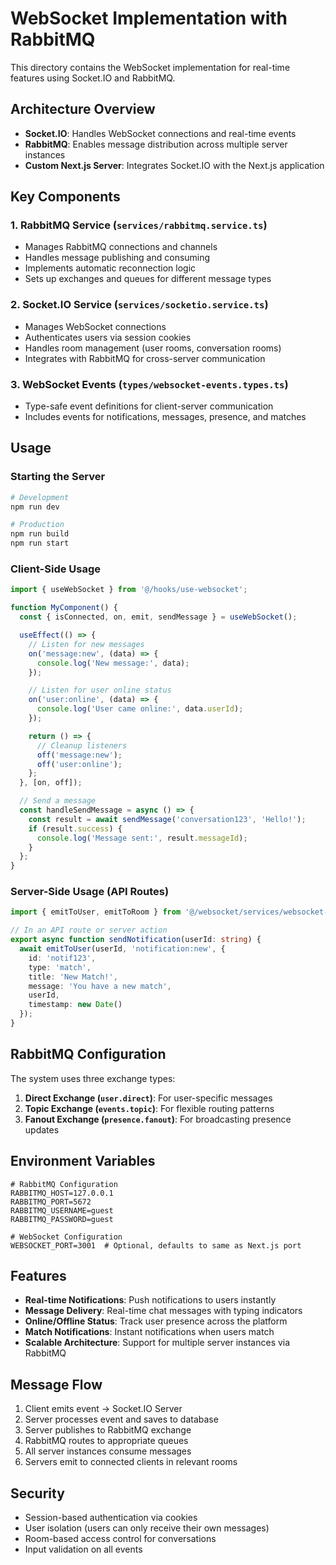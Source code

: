 # WebSocket Implementation with RabbitMQ

This directory contains the WebSocket implementation for real-time features using Socket.IO and RabbitMQ.

## Architecture Overview

- **Socket.IO**: Handles WebSocket connections and real-time events
- **RabbitMQ**: Enables message distribution across multiple server instances
- **Custom Next.js Server**: Integrates Socket.IO with the Next.js application

## Key Components

### 1. RabbitMQ Service (`services/rabbitmq.service.ts`)
- Manages RabbitMQ connections and channels
- Handles message publishing and consuming
- Implements automatic reconnection logic
- Sets up exchanges and queues for different message types

### 2. Socket.IO Service (`services/socketio.service.ts`)
- Manages WebSocket connections
- Authenticates users via session cookies
- Handles room management (user rooms, conversation rooms)
- Integrates with RabbitMQ for cross-server communication

### 3. WebSocket Events (`types/websocket-events.types.ts`)
- Type-safe event definitions for client-server communication
- Includes events for notifications, messages, presence, and matches

## Usage

### Starting the Server

```bash
# Development
npm run dev

# Production
npm run build
npm run start
```

### Client-Side Usage

```typescript
import { useWebSocket } from '@/hooks/use-websocket';

function MyComponent() {
  const { isConnected, on, emit, sendMessage } = useWebSocket();

  useEffect(() => {
    // Listen for new messages
    on('message:new', (data) => {
      console.log('New message:', data);
    });

    // Listen for user online status
    on('user:online', (data) => {
      console.log('User came online:', data.userId);
    });

    return () => {
      // Cleanup listeners
      off('message:new');
      off('user:online');
    };
  }, [on, off]);

  // Send a message
  const handleSendMessage = async () => {
    const result = await sendMessage('conversation123', 'Hello!');
    if (result.success) {
      console.log('Message sent:', result.messageId);
    }
  };
}
```

### Server-Side Usage (API Routes)

```typescript
import { emitToUser, emitToRoom } from '@/websocket/services/websocket-helper';

// In an API route or server action
export async function sendNotification(userId: string) {
  await emitToUser(userId, 'notification:new', {
    id: 'notif123',
    type: 'match',
    title: 'New Match!',
    message: 'You have a new match',
    userId,
    timestamp: new Date()
  });
}
```

## RabbitMQ Configuration

The system uses three exchange types:

1. **Direct Exchange (`user.direct`)**: For user-specific messages
2. **Topic Exchange (`events.topic`)**: For flexible routing patterns
3. **Fanout Exchange (`presence.fanout`)**: For broadcasting presence updates

## Environment Variables

```env
# RabbitMQ Configuration
RABBITMQ_HOST=127.0.0.1
RABBITMQ_PORT=5672
RABBITMQ_USERNAME=guest
RABBITMQ_PASSWORD=guest

# WebSocket Configuration
WEBSOCKET_PORT=3001  # Optional, defaults to same as Next.js port
```

## Features

- **Real-time Notifications**: Push notifications to users instantly
- **Message Delivery**: Real-time chat messages with typing indicators
- **Online/Offline Status**: Track user presence across the platform
- **Match Notifications**: Instant notifications when users match
- **Scalable Architecture**: Support for multiple server instances via RabbitMQ

## Message Flow

1. Client emits event → Socket.IO Server
2. Server processes event and saves to database
3. Server publishes to RabbitMQ exchange
4. RabbitMQ routes to appropriate queues
5. All server instances consume messages
6. Servers emit to connected clients in relevant rooms

## Security

- Session-based authentication via cookies
- User isolation (users can only receive their own messages)
- Room-based access control for conversations
- Input validation on all events 